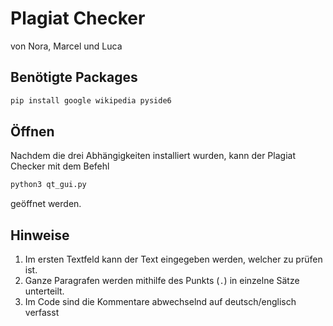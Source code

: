 # Plagiat Checker

von Nora, Marcel und Luca

## Benötigte Packages

```bash
pip install google wikipedia pyside6
```

## Öffnen

Nachdem die drei Abhängigkeiten installiert wurden, kann der Plagiat Checker mit dem Befehl

```bash
python3 qt_gui.py
```

geöffnet werden.

## Hinweise
1. Im ersten Textfeld kann der Text eingegeben werden, welcher zu prüfen ist.
2. Ganze Paragrafen werden mithilfe des Punkts (`.`) in einzelne Sätze unterteilt.
3. Im Code sind die Kommentare abwechselnd auf deutsch/englisch verfasst
